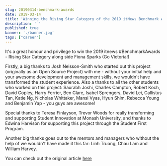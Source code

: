 ```yaml
---
slug: 20190314-benchmark-awards
date: 2019-03-14
title: 'Winning the Rising Star Category of the 2019 itNews Benchmark Awards'
description: ' '
published: true
banner: './banner.jpg'
tags: ["career"]
---
```


It's a great honour and privilege to win the 2019 itnews #BenchmarkAwards - Rising Star Category along side Fiona Sparks (Go Victoria!)

Firstly, a big thanks to Josh Nelsson-Smith who started out this project (originally as an Open Source Project) with me - without your initial help and your awesome development and management skills, we wouldn't have transformed the student experience. Also a thanks to all the other students who worked on this project: Saurabh Joshi, Charles Campton, Robert Koch, David Copley, Harry Ferrier, Ben Clare, Isabel Sprengers, David Lei, Callistus Tan, Katie Ng, Nicholas Whittaker, Mansi Vyas, Hyun Shim, Rebecca Young and Benjamin Yap - you guys are awesome!

Special thanks to Teresa Finlayson, Trevor Woods for really transforming and supporting Student Innovation at Monash University, and thanks to Edwina Harvison for supporting this project through the Student First Program.

Another big thanks goes out to the mentors and managers who without the help of we wouldn't have made it this far: Linh Truong, Chau Lam and William Harvey.

You can check out the original article [here](https://www.itnews.com.au/news/seeing-stars---sparks-and-jiang-share-top-spot-for-rising-talent-520254)
